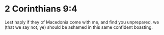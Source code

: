 # 2 Corinthians 9:4

Lest haply if they of Macedonia come with me, and find you unprepared, we (that we say not, ye) should be ashamed in this same confident boasting.